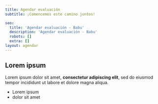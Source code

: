```yaml
---
title: Agendar evaluación
subtitle: ¡Comencemos este camino juntos!

seo:
  title: 'Agendar evaluación - Babu'
  description: 'Agendar evaluación - Babu'
  robots: []
  extra: []
layout: agendar
---
```

## Lorem ipsum

Lorem ipsum dolor sit amet, **consectetur adipiscing elit**, sed do eiusmod tempor incididunt ut labore et dolore magna aliqua.

- Lorem ipsum
- dolor sit amet